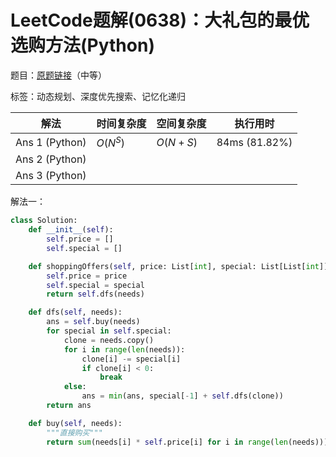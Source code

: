# LeetCode题解(0638)：大礼包的最优选购方法(Python)

题目：[原题链接](https://leetcode-cn.com/problems/shopping-offers/)（中等）

标签：动态规划、深度优先搜索、记忆化递归

| 解法           | 时间复杂度 | 空间复杂度 | 执行用时      |
| -------------- | ---------- | ---------- | ------------- |
| Ans 1 (Python) | $O(N^S)$   | $O(N+S)$   | 84ms (81.82%) |
| Ans 2 (Python) |            |            |               |
| Ans 3 (Python) |            |            |               |

解法一：

```python
class Solution:
    def __init__(self):
        self.price = []
        self.special = []

    def shoppingOffers(self, price: List[int], special: List[List[int]], needs: List[int]) -> int:
        self.price = price
        self.special = special
        return self.dfs(needs)

    def dfs(self, needs):
        ans = self.buy(needs)
        for special in self.special:
            clone = needs.copy()
            for i in range(len(needs)):
                clone[i] -= special[i]
                if clone[i] < 0:
                    break
            else:
                ans = min(ans, special[-1] + self.dfs(clone))
        return ans

    def buy(self, needs):
        """直接购买"""
        return sum(needs[i] * self.price[i] for i in range(len(needs)))
```

